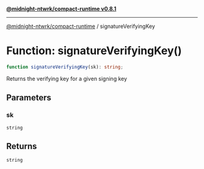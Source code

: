 [**@midnight-ntwrk/compact-runtime v0.8.1**](../README.md)

***

[@midnight-ntwrk/compact-runtime](../globals.md) / signatureVerifyingKey

# Function: signatureVerifyingKey()

```ts
function signatureVerifyingKey(sk): string;
```

Returns the verifying key for a given signing key

## Parameters

### sk

`string`

## Returns

`string`
